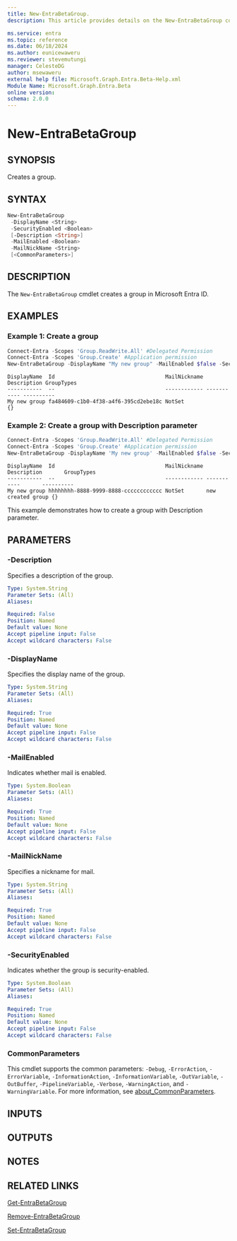 ```yaml
---
title: New-EntraBetaGroup.
description: This article provides details on the New-EntraBetaGroup command.

ms.service: entra
ms.topic: reference
ms.date: 06/18/2024
ms.author: eunicewaweru
ms.reviewer: stevemutungi
manager: CelesteDG
author: msewaweru
external help file: Microsoft.Graph.Entra.Beta-Help.xml
Module Name: Microsoft.Graph.Entra.Beta
online version:
schema: 2.0.0
---
```


# New-EntraBetaGroup

## SYNOPSIS
Creates a group.

## SYNTAX

```powershell
New-EntraBetaGroup 
 -DisplayName <String> 
 -SecurityEnabled <Boolean>
 [-Description <String>] 
 -MailEnabled <Boolean> 
 -MailNickName <String> 
 [<CommonParameters>]
```

## DESCRIPTION
The `New-EntraBetaGroup` cmdlet creates a group in Microsoft Entra ID.

## EXAMPLES

### Example 1: Create a group
```powershell
Connect-Entra -Scopes 'Group.ReadWrite.All' #Delegated Permission
Connect-Entra -Scopes 'Group.Create' #Application permission
New-EntraBetaGroup -DisplayName "My new group" -MailEnabled $false -SecurityEnabled $true -MailNickName "NotSet"
```

```output
DisplayName  Id                                   MailNickname Description GroupTypes
-----------  --                                   ------------ ----------- ----------
My new group fa484609-c1b0-4f38-a4f6-395cd2ebe18c NotSet                   {}
```

### Example 2: Create a group with Description parameter

```powershell
Connect-Entra -Scopes 'Group.ReadWrite.All' #Delegated Permission
Connect-Entra -Scopes 'Group.Create' #Application permission
New-EntraBetaGroup -DisplayName 'My new group' -MailEnabled $false -SecurityEnabled $true -MailNickName 'NotSet' -Description 'New created group'
```

```output
DisplayName  Id                                   MailNickname Description       GroupTypes
-----------  --                                   ------------ -----------       ----------
My new group hhhhhhhh-8888-9999-8888-cccccccccccc NotSet       new created group {}
```

This example demonstrates how to create a group with Description parameter.


## PARAMETERS

### -Description
Specifies a description of the group.

```yaml
Type: System.String
Parameter Sets: (All)
Aliases:

Required: False
Position: Named
Default value: None
Accept pipeline input: False
Accept wildcard characters: False
```

### -DisplayName
Specifies the display name of the group.

```yaml
Type: System.String
Parameter Sets: (All)
Aliases:

Required: True
Position: Named
Default value: None
Accept pipeline input: False
Accept wildcard characters: False
```


### -MailEnabled
Indicates whether mail is enabled.

```yaml
Type: System.Boolean
Parameter Sets: (All)
Aliases:

Required: True
Position: Named
Default value: None
Accept pipeline input: False
Accept wildcard characters: False
```

### -MailNickName
Specifies a nickname for mail.

```yaml
Type: System.String
Parameter Sets: (All)
Aliases:

Required: True
Position: Named
Default value: None
Accept pipeline input: False
Accept wildcard characters: False
```

### -SecurityEnabled
Indicates whether the group is security-enabled.

```yaml
Type: System.Boolean
Parameter Sets: (All)
Aliases:

Required: True
Position: Named
Default value: None
Accept pipeline input: False
Accept wildcard characters: False
```

### CommonParameters
This cmdlet supports the common parameters: `-Debug`, `-ErrorAction`, `-ErrorVariable`, `-InformationAction`, `-InformationVariable`, `-OutVariable`, `-OutBuffer`, `-PipelineVariable`, `-Verbose`, `-WarningAction`, and `-WarningVariable`. For more information, see [about_CommonParameters](https://go.microsoft.com/fwlink/?LinkID=113216).

## INPUTS

## OUTPUTS

## NOTES

## RELATED LINKS

[Get-EntraBetaGroup](Get-EntraBetaGroup.md)

[Remove-EntraBetaGroup](Remove-EntraBetaGroup.md)

[Set-EntraBetaGroup](Set-EntraBetaGroup.md)
